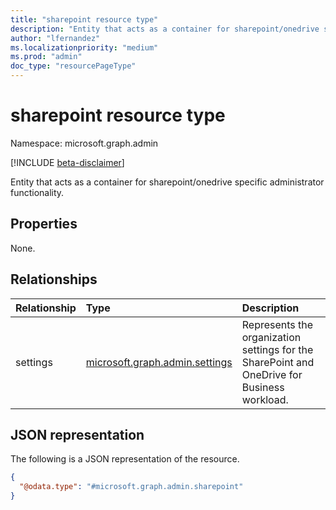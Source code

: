 ```yaml
---
title: "sharepoint resource type"
description: "Entity that acts as a container for sharepoint/onedrive specific administrator functionality."
author: "lfernandez"
ms.localizationpriority: "medium"
ms.prod: "admin"
doc_type: "resourcePageType"
---
```


# sharepoint resource type

Namespace: microsoft.graph.admin

[!INCLUDE [beta-disclaimer](../../includes/beta-disclaimer.md)]

Entity that acts as a container for sharepoint/onedrive specific administrator functionality.

## Properties
None.

## Relationships
|Relationship|Type|Description|
|:---|:---|:---|
|settings|[microsoft.graph.admin.settings](../resources/admin-settings.md)|Represents the organization settings for the SharePoint and OneDrive for Business workload.|

## JSON representation
The following is a JSON representation of the resource.
<!-- {
  "blockType": "resource",
  "@odata.type": "microsoft.graph.admin.sharepoint",
  "openType": false
}
-->
``` json
{
  "@odata.type": "#microsoft.graph.admin.sharepoint"
}
```

